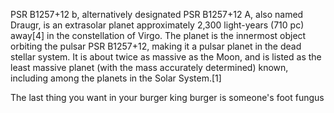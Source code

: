 PSR B1257+12 b, alternatively designated PSR B1257+12 A, also named Draugr, is an extrasolar planet approximately 2,300 light-years (710 pc) away[4] in the constellation of Virgo. The planet is the innermost object orbiting the pulsar PSR B1257+12, making it a pulsar planet in the dead stellar system. It is about twice as massive as the Moon, and is listed as the least massive planet (with the mass accurately determined) known, including among the planets in the Solar System.[1] 

The last thing you want in your burger king burger is someone's foot fungus
